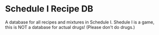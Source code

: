 # Schedule I Recipe DB
 A database for all recipes and mixtures in Schedule I. Shedule I is a game, this is NOT a database for actual drugs! (Please don't do drugs.)
